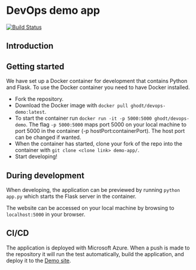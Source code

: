 # DevOps demo app

[![Build Status](https://dev.azure.com/emmagood/devops-demo/_apis/build/status/ghodt.demo-app?branchName=master)](https://dev.azure.com/emmagood/devops-demo/_build/latest?definitionId=1&branchName=master)

## Introduction

## Getting started

We have set up a Docker container for development that contains Python and Flask. To use the Docker container you need to have Docker installed.

- Fork the repository.
- Download the Docker image with `docker pull ghodt/devops-demo:latest`. 
- To start the container run `docker run -it -p 5000:5000 ghodt/devops-demo`. The flag `-p 5000:5000` maps port 5000 on your local machine to port 5000 in the container (-p hostPort:containerPort). The host port can be changed if wanted.
- When the container has started, clone your fork of the repo into the container with `git clone <clone link> demo-app/`.
- Start developing!

## During development

When developing, the application can be previewed by running `python app.py` which starts the Flask server in the container.

The website can be accessed on your local machine by browsing to `localhost:5000` in your browser.

## CI/CD

The application is deployed with Microsoft Azure. When a push is made to the repository it will run the test automatically, build the application, and deploy it to the [Demo site](https://devops-demo-emma-sara.azurewebsites.net/).
